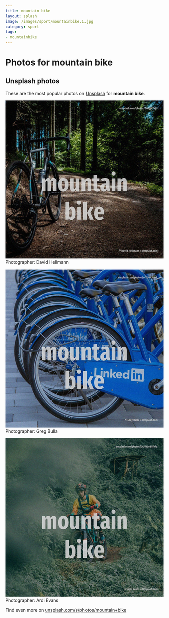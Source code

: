 ```yaml
---
title: mountain bike
layout: splash
image: /images/sport/mountainbike.1.jpg
category: sport
tags:
- mountainbike
---
```

# Photos for mountain bike
 
## Unsplash photos
These are the most popular photos on [Unsplash](https://unsplash.com) for **mountain bike**.
 
![mountain bike](/images/sport/mountainbike.1.jpg)
Photographer:  David Hellmann
 
![mountain bike](/images/sport/mountainbike.2.jpg)
Photographer:  Greg Bulla
 
![mountain bike](/images/sport/mountainbike.3.jpg)
Photographer:  Ardi Evans
 
Find even more on [unsplash.com/s/photos/mountain+bike](https://unsplash.com/s/photos/mountain+bike)
 
